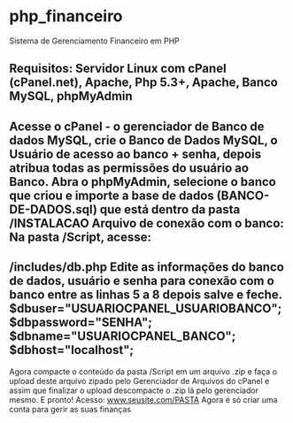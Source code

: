 # php_financeiro
Sistema de Gerenciamento Financeiro em PHP

Requisitos: 
Servidor Linux com cPanel (cPanel.net), Apache, Php 5.3+, Apache, Banco MySQL, phpMyAdmin
----
Acesse o cPanel - o gerenciador de Banco de dados MySQL, crie o Banco de Dados MySQL, o Usuário de acesso ao 
banco + senha, depois atribua todas as permissões do usuário ao Banco. 
Abra o phpMyAdmin, selecione o banco que criou e importe a base de dados (BANCO-DE-DADOS.sql) que está 
dentro da pasta /INSTALACAO 
Arquivo de conexão com o banco: 
Na pasta /Script, acesse: 
-------
/includes/db.php 
Edite as informações do banco de dados, usuário e senha para conexão com o banco entre as linhas 5 a 8 depois 
salve e feche. 
$dbuser="USUARIOCPANEL_USUARIOBANCO";
$dbpassword="SENHA";
$dbname="USUARIOCPANEL_BANCO";
$dbhost="localhost";
-------
Agora compacte o conteúdo da pasta /Script em um arquivo .zip e faça o upload deste arquivo zipado pelo 
Gerenciador de Arquivos do cPanel e assim que finalizar o upload descompacte o .zip lá pelo gerenciador mesmo. 
E pronto! 
Acesso: 
www.seusite.com/PASTA 
Agora é só criar uma conta para gerir as suas finanças
